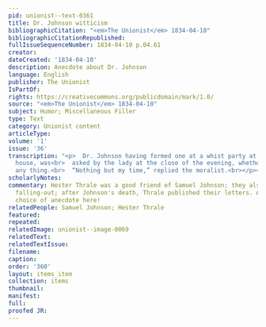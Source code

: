 ```yaml
---
pid: unionist--text-0361
title: Dr. Johnson witticism
bibliographicCitation: "<em>The Unionist</em> 1834-04-10"
bibliographicCitationRepublished: 
fullIssueSequenceNumber: 1834-04-10 p.04.61
creator: 
dateCreated: '1834-04-10'
description: Anecdote about Dr. Johnson
language: English
publisher: The Unionist
IsPartOf: 
rights: https://creativecommons.org/publicdomain/mark/1.0/
source: "<em>The Unionist</em> 1834-04-10"
subject: Humor; Miscellaneous Filler
type: Text
category: Unionist content
articleType: 
volume: '1'
issue: '36'
transcription: "<p>  Dr. Johnson having formed one at a whist party at Mrs. Thrale’s
  house, was<br>  asked by the lady at the close of the evening, whether he had lost
  any thing.<br>  “Nothing but my time,” replied the moralist.<br></p><p></p>"
scholarlyNotes: 
commentary: Hester Thrale was a good friend of Samuel Johnson; they also had a famous
  falling-out; after Johnson's death, Thrale published their letters. An interesting
  choice of anecdote here!
relatedPeople: Samuel Johnson; Hester Thrale
featured: 
repeated: 
relatedImage: unionist--image-0069
relatedText: 
relatedTextIssue: 
filename: 
caption: 
order: '360'
layout: items_item
collection: items
thumbnail: 
manifest: 
full: 
proofed JR: 
---
```


